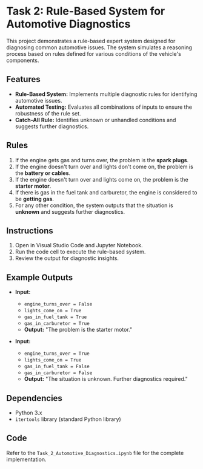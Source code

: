 # Task 2: Rule-Based System for Automotive Diagnostics
This project demonstrates a rule-based expert system designed for diagnosing common automotive issues. The system simulates a reasoning process based on rules defined for various conditions of the vehicle's components.

## Features
- **Rule-Based System:** Implements multiple diagnostic rules for identifying automotive issues.
- **Automated Testing:** Evaluates all combinations of inputs to ensure the robustness of the rule set.
- **Catch-All Rule:** Identifies unknown or unhandled conditions and suggests further diagnostics.

## Rules
1. If the engine gets gas and turns over, the problem is the **spark plugs**.
2. If the engine doesn't turn over and lights don't come on, the problem is the **battery or cables**.
3. If the engine doesn't turn over and lights come on, the problem is the **starter motor**.
4. If there is gas in the fuel tank and carburetor, the engine is considered to be **getting gas**.
5. For any other condition, the system outputs that the situation is **unknown** and suggests further diagnostics.

## Instructions
1. Open in Visual Studio Code and Jupyter Notebook.
2. Run the code cell to execute the rule-based system.
3. Review the output for diagnostic insights.

## Example Outputs

- **Input:** 
  - `engine_turns_over = False`
  - `lights_come_on = True`
  - `gas_in_fuel_tank = True`
  - `gas_in_carburetor = True`
  - **Output:** "The problem is the starter motor."

- **Input:**
  - `engine_turns_over = True`
  - `lights_come_on = True`
  - `gas_in_fuel_tank = False`
  - `gas_in_carburetor = False`
  - **Output:** "The situation is unknown. Further diagnostics required."

## Dependencies
- Python 3.x
- `itertools` library (standard Python library)

## Code
Refer to the `Task_2_Automotive_Diagnostics.ipynb` file for the complete implementation.
